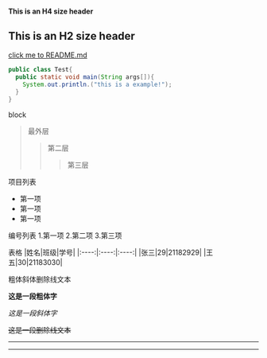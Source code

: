 #### This is an H4 size header

## This is an H2 size header

[click me to README.md](README.md)

```Java
public class Test{
  public static void main(String args[]){
    System.out.println.("this is a example!");
  }
}
```

block
>最外层
>>第二层
>>>第三层

项目列表
* 第一项
* 第一项
* 第一项

编号列表
1.第一项
2.第二项
3.第三项

表格
|姓名|班级|学号|
|:----:|:----:|:----:|
|张三|29|21182929|
|王五|30|21183030|

粗体斜体删除线文本

**这是一段粗体字**

*这是一段斜体字*

~~这是一段删除线文本~~

***
- - -

